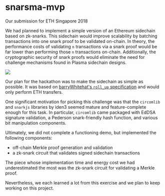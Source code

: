 # snarsma-mvp

Our submission for ETH Singapore 2018


We had planned to implement a simple version of an Ethereum sidechain based on zk-snarks. This sidechain would improve scalability by batching transactions into one snark proof to be validated on-chain. In theory, the performance costs of validating `n` transactions via a snark proof would be far lower than performing those `n` transactions on-chain. Additionally, the cryptographic security of snark proofs would eliminate the need for challenge mechanisms found in Plasma sidechain designs. 

![](https://i.imgur.com/YUEpWSe.png)

Our plan for the hackathon was to make the sidechain as simple as possible. It was based on [barryWhitehat's `roll_up` specification](https://hackmd.io/Sz3t1a4bRauXjhj1ZYzlBw#) and would only perform ETH transfers.

One significant motivation for picking this challenge was that the `circomlib` and `snarkjs` libraries by iden3 seemed mature and feature-complete enough for this task. In particular, `circomlib` came packaged with EdDSA signature validation, a Pederson snark-friendly hash function, and various bit manipulation components.

Ultimately, we did not complete a functioning demo, but implemented the following components:

- off-chain Merkle proof generation and validation
- a zk-snark circuit that validates signed sidechain transactions

The piece whose implementation time and energy cost we had underestimated the most was the zk-snark circuit for validating a Merkle proof.

Nevertheless, we each learned a lot from this exercise and we plan to keep working on this project.
